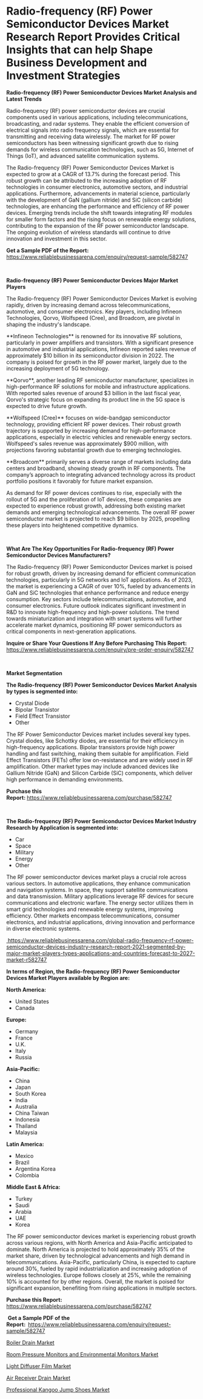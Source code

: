 <p><h1>Radio-frequency (RF) Power Semiconductor Devices Market Research Report Provides Critical Insights that can help Shape Business Development and Investment Strategies</h1></p><p><strong>Radio-frequency (RF) Power Semiconductor Devices Market Analysis and Latest Trends</strong></p>
<p><p>Radio-frequency (RF) power semiconductor devices are crucial components used in various applications, including telecommunications, broadcasting, and radar systems. They enable the efficient conversion of electrical signals into radio frequency signals, which are essential for transmitting and receiving data wirelessly. The market for RF power semiconductors has been witnessing significant growth due to rising demands for wireless communication technologies, such as 5G, Internet of Things (IoT), and advanced satellite communication systems.</p><p>The Radio-frequency (RF) Power Semiconductor Devices Market is expected to grow at a CAGR of 13.7% during the forecast period. This robust growth can be attributed to the increasing adoption of RF technologies in consumer electronics, automotive sectors, and industrial applications. Furthermore, advancements in material science, particularly with the development of GaN (gallium nitride) and SiC (silicon carbide) technologies, are enhancing the performance and efficiency of RF power devices. Emerging trends include the shift towards integrating RF modules for smaller form factors and the rising focus on renewable energy solutions, contributing to the expansion of the RF power semiconductor landscape. The ongoing evolution of wireless standards will continue to drive innovation and investment in this sector.</p></p>
<p><strong>Get a Sample PDF of the Report:&nbsp;</strong> <a href="https://www.reliablebusinessarena.com/enquiry/request-sample/582747?utm_campaign=1259&utm_medium=2&utm_source=Github&utm_content=ia&utm_term=27092024&utm_id=radio-frequency-rf-power-semiconductor-devices">https://www.reliablebusinessarena.com/enquiry/request-sample/582747</a></p>
<p>&nbsp;</p>
<p><strong>Radio-frequency (RF) Power Semiconductor Devices Major Market Players</strong></p>
<p><p>The Radio-frequency (RF) Power Semiconductor Devices Market is evolving rapidly, driven by increasing demand across telecommunications, automotive, and consumer electronics. Key players, including Infineon Technologies, Qorvo, Wolfspeed (Cree), and Broadcom, are pivotal in shaping the industry's landscape.</p><p>**Infineon Technologies** is renowned for its innovative RF solutions, particularly in power amplifiers and transistors. With a significant presence in automotive and industrial applications, Infineon reported sales revenue of approximately $10 billion in its semiconductor division in 2022. The company is poised for growth in the RF power market, largely due to the increasing deployment of 5G technology.</p><p>**Qorvo**, another leading RF semiconductor manufacturer, specializes in high-performance RF solutions for mobile and infrastructure applications. With reported sales revenue of around $3 billion in the last fiscal year, Qorvo's strategic focus on expanding its product line in the 5G space is expected to drive future growth.</p><p>**Wolfspeed (Cree)** focuses on wide-bandgap semiconductor technology, providing efficient RF power devices. Their robust growth trajectory is supported by increasing demand for high-performance applications, especially in electric vehicles and renewable energy sectors. Wolfspeed's sales revenue was approximately $900 million, with projections favoring substantial growth due to emerging technologies.</p><p>**Broadcom** primarily serves a diverse range of markets including data centers and broadband, showing steady growth in RF components. The company’s approach to integrating advanced technology across its product portfolio positions it favorably for future market expansion.</p><p>As demand for RF power devices continues to rise, especially with the rollout of 5G and the proliferation of IoT devices, these companies are expected to experience robust growth, addressing both existing market demands and emerging technological advancements. The overall RF power semiconductor market is projected to reach $9 billion by 2025, propelling these players into heightened competitive dynamics.</p></p>
<p>&nbsp;</p>
<p><strong>What Are The Key Opportunities For Radio-frequency (RF) Power Semiconductor Devices Manufacturers?</strong></p>
<p><p>The Radio-frequency (RF) Power Semiconductor Devices market is poised for robust growth, driven by increasing demand for efficient communication technologies, particularly in 5G networks and IoT applications. As of 2023, the market is experiencing a CAGR of over 10%, fueled by advancements in GaN and SiC technologies that enhance performance and reduce energy consumption. Key sectors include telecommunications, automotive, and consumer electronics. Future outlook indicates significant investment in R&D to innovate high-frequency and high-power solutions. The trend towards miniaturization and integration with smart systems will further accelerate market dynamics, positioning RF power semiconductors as critical components in next-generation applications.</p></p>
<p><strong>Inquire or Share Your Questions If Any Before Purchasing This Report:</strong> <a href="https://www.reliablebusinessarena.com/enquiry/pre-order-enquiry/582747?utm_campaign=1259&utm_medium=2&utm_source=Github&utm_content=ia&utm_term=27092024&utm_id=radio-frequency-rf-power-semiconductor-devices">https://www.reliablebusinessarena.com/enquiry/pre-order-enquiry/582747</a></p>
<p>&nbsp;</p>
<p><strong>Market Segmentation</strong></p>
<p><strong>The Radio-frequency (RF) Power Semiconductor Devices Market Analysis by types is segmented into:</strong></p>
<p><ul><li>Crystal Diode</li><li>Bipolar Transistor</li><li>Field Effect Transistor</li><li>Other</li></ul></p>
<p><p>The RF Power Semiconductor Devices market includes several key types. Crystal diodes, like Schottky diodes, are essential for their efficiency in high-frequency applications. Bipolar transistors provide high power handling and fast switching, making them suitable for amplification. Field Effect Transistors (FETs) offer low on-resistance and are widely used in RF amplification. Other market types may include advanced devices like Gallium Nitride (GaN) and Silicon Carbide (SiC) components, which deliver high performance in demanding environments.</p></p>
<p><strong>Purchase this Report:&nbsp;</strong><a href="https://www.reliablebusinessarena.com/purchase/582747?utm_campaign=1259&utm_medium=2&utm_source=Github&utm_content=ia&utm_term=27092024&utm_id=radio-frequency-rf-power-semiconductor-devices">https://www.reliablebusinessarena.com/purchase/582747</a></p>
<p>&nbsp;</p>
<p><strong>The Radio-frequency (RF) Power Semiconductor Devices Market Industry Research by Application is segmented into:</strong></p>
<p><ul><li>Car</li><li>Space</li><li>Military</li><li>Energy</li><li>Other</li></ul></p>
<p><p>The RF power semiconductor devices market plays a crucial role across various sectors. In automotive applications, they enhance communication and navigation systems. In space, they support satellite communications and data transmission. Military applications leverage RF devices for secure communications and electronic warfare. The energy sector utilizes them in smart grid technologies and renewable energy systems, improving efficiency. Other markets encompass telecommunications, consumer electronics, and industrial applications, driving innovation and performance in diverse electronic systems.</p></p>
<p><a href="https://www.reliablebusinessarena.com/global-radio-frequency-rf-power-semiconductor-devices-industry-research-report-2021-segmented-by-major-market-players-types-applications-and-countries-forecast-to-2027-market-r582747?utm_campaign=1259&utm_medium=2&utm_source=Github&utm_content=ia&utm_term=27092024&utm_id=radio-frequency-rf-power-semiconductor-devices">&nbsp;https://www.reliablebusinessarena.com/global-radio-frequency-rf-power-semiconductor-devices-industry-research-report-2021-segmented-by-major-market-players-types-applications-and-countries-forecast-to-2027-market-r582747</a></p>
<p><strong>In terms of Region, the Radio-frequency (RF) Power Semiconductor Devices Market Players available by Region are:</strong></p>
<p>
    <p> <strong> North America: </strong>
        <ul>
            <li>United States</li>
            <li>Canada</li>
        </ul>
        </p> 
    <p> <strong> Europe: </strong>
        <ul>
            <li>Germany</li>
            <li>France</li>
            <li>U.K.</li>
            <li>Italy</li>
            <li>Russia</li>
        </ul>
        </p> 
    <p> <strong> Asia-Pacific: </strong>
        <ul>
            <li>China</li>
            <li>Japan</li>
            <li>South Korea</li>
            <li>India</li>
            <li>Australia</li>
            <li>China Taiwan</li>
            <li>Indonesia</li>
            <li>Thailand</li>
            <li>Malaysia</li>
        </ul>
        </p> 
    <p> <strong> Latin America: </strong>
        <ul>
            <li>Mexico</li>
            <li>Brazil</li>
            <li>Argentina Korea</li>
            <li>Colombia</li>
        </ul>
        </p> 
    <p> <strong> Middle East & Africa: </strong>
        <ul>
            <li>Turkey</li>
            <li>Saudi</li>
            <li>Arabia</li>
            <li>UAE</li>
            <li>Korea</li>
        </ul>
    </p>
    </p>
<p><p>The RF power semiconductor devices market is experiencing robust growth across various regions, with North America and Asia-Pacific anticipated to dominate. North America is projected to hold approximately 35% of the market share, driven by technological advancements and high demand in telecommunications. Asia-Pacific, particularly China, is expected to capture around 30%, fueled by rapid industrialization and increasing adoption of wireless technologies. Europe follows closely at 25%, while the remaining 10% is accounted for by other regions. Overall, the market is poised for significant expansion, benefiting from rising applications in multiple sectors.</p></p>
<p><strong>Purchase this Report: </strong><a href="https://www.reliablebusinessarena.com/purchase/582747?utm_campaign=1259&utm_medium=2&utm_source=Github&utm_content=ia&utm_term=27092024&utm_id=radio-frequency-rf-power-semiconductor-devices">https://www.reliablebusinessarena.com/purchase/582747</a></p>
<p>&nbsp;<strong>Get a Sample PDF of the Report:&nbsp;&nbsp;</strong><a href="https://www.reliablebusinessarena.com/enquiry/request-sample/582747?utm_campaign=1259&utm_medium=2&utm_source=Github&utm_content=ia&utm_term=27092024&utm_id=radio-frequency-rf-power-semiconductor-devices">https://www.reliablebusinessarena.com/enquiry/request-sample/582747</a></p>
<p><strong></strong></p>
<p><p><a href="https://www.linkedin.com/pulse/global-boiler-drain-market-opportunities-challenges2024-2031-jfhdc?utm_campaign=1259&utm_medium=2&utm_source=Github&utm_content=ia&utm_term=27092024&utm_id=radio-frequency-rf-power-semiconductor-devices">Boiler Drain Market</a></p><p><a href="https://issuu.com/reportprime-2/docs/room-pressure-monitors-and-environm_ed327a1c79b740?utm_campaign=1259&utm_medium=2&utm_source=Github&utm_content=ia&utm_term=27092024&utm_id=radio-frequency-rf-power-semiconductor-devices">Room Pressure Monitors and Environmental Monitors Market</a></p><p><a href="https://www.linkedin.com/pulse/global-light-diffuser-film-industry-types-applications-market-4xisc?utm_campaign=1259&utm_medium=2&utm_source=Github&utm_content=ia&utm_term=27092024&utm_id=radio-frequency-rf-power-semiconductor-devices">Light Diffuser Film Market</a></p><p><a href="https://www.linkedin.com/pulse/strategic-market-insights-navigating-global-air-receiver-drain-rd5dc?utm_campaign=1259&utm_medium=2&utm_source=Github&utm_content=ia&utm_term=27092024&utm_id=radio-frequency-rf-power-semiconductor-devices">Air Receiver Drain Market</a></p><p><a href="https://issuu.com/reportprime-2/docs/professional-kangoo-jump-shoes-mark_5d8b2c65103d00?utm_campaign=1259&utm_medium=2&utm_source=Github&utm_content=ia&utm_term=27092024&utm_id=radio-frequency-rf-power-semiconductor-devices">Professional Kangoo Jump Shoes Market</a></p></p>